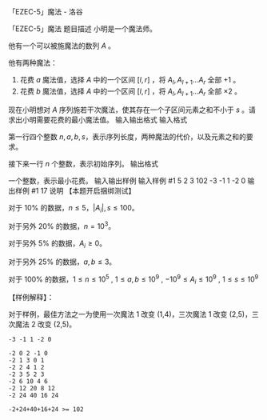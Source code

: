 



「EZEC-5」魔法 - 洛谷














「EZEC-5」魔法
题目描述
小明是一个魔法师。

他有一个可以被施魔法的数列 $A$ 。

他有两种魔法：

1. 花费 $a$ 魔法值，选择 $A$ 中的一个区间 $[l,r]$ ，将 $A_{l},A_{l+1}...A_{r}$ 全部 $+1$ 。
2. 花费 $b$ 魔法值，选择 $A$ 中的一个区间 $[l,r]$ ，将 $A_{l},A_{l+1}...A_{r}$ 全部 $\times 2$ 。

现在小明想对 $A$ 序列施若干次魔法，使其存在一个子区间元素之和不小于 $s$ 。请求出小明需要花费的最小魔法值。
输入输出格式
输入格式

第一行四个整数 $n,a,b,s$，表示序列长度，两种魔法的代价，以及元素之和的要求。

接下来一行 $n$ 个整数，表示初始序列。
输出格式

一个整数，表示最小花费。
输入输出样例
输入样例 #1
5 2 3 102
-3 -1 1 -2 0
输出样例 #1
17
说明
【本题开启捆绑测试】

对于 $10\%$ 的数据，$n \leq 5， |A_i|,s\le 100$。

对于另外 $20\%$ 的数据，$n = 10^3$。

对于另外 $5\%$ 的数据，$A_i \ge 0$。

对于另外 $25\%$ 的数据，$a,b \le 3$。

对于 $100\%$ 的数据，$1 \leq n \leq 10^{5}$ , $1 \leq a,b \leq 10^9$ , $- 10^{9} \leq A_{i} \leq  10^{9}$ , $1 \leq s \leq 10^{9}$

【样例解释】：

对于样例，最佳方法之一为使用一次魔法 1 改变 (1,4)，三次魔法 1 改变 (2,5)，三次魔法 2 改变 (2,5)。

```
-3 -1 1 -2 0

-2 0 2 -1 0
-2 1 3 0 1
-2 2 4 1 2
-2 3 5 2 3
-2 6 10 4 6
-2 12 20 8 12
-2 24 40 16 24

-2+24+40+16+24 >= 102
```






